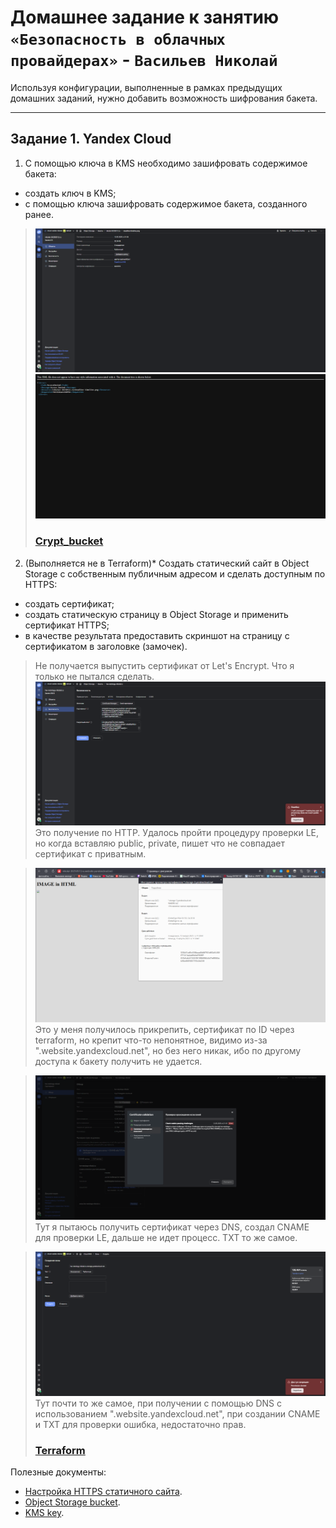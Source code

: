 # Домашнее задание к занятию `«Безопасность в облачных провайдерах»` - `Васильев Николай`

Используя конфигурации, выполненные в рамках предыдущих домашних заданий, нужно добавить возможность шифрования бакета.

---
## Задание 1. Yandex Cloud   

1. С помощью ключа в KMS необходимо зашифровать содержимое бакета:

 - создать ключ в KMS;
 - с помощью ключа зашифровать содержимое бакета, созданного ранее.
> ![img](../img/2025-05-12_21-37-07.png)
> ![img](../img/2025-05-12_21-38-06.png)
> ### [Crypt_bucket](../img/hw_15.3/main.tf)

2. (Выполняется не в Terraform)* Создать статический сайт в Object Storage c собственным публичным адресом и сделать доступным по HTTPS:

 - создать сертификат;
 - создать статическую страницу в Object Storage и применить сертификат HTTPS;
 - в качестве результата предоставить скриншот на страницу с сертификатом в заголовке (замочек).
> Не получается выпустить сертификат от Let's Encrypt. Что я только не пытался сделать.
> ![img](../img/2025-05-12_21-22-26.png)
> Это получение по HTTP. Удалось пройти процедуру проверки LE, но когда вставляю public, private, пишет что не совпадает сертификат с приватным.

> ![img](../img/2025-05-12_21-29-27.png)
> Это у меня получилось прикрепить, сертификат по ID через terraform, но крепит что-то непонятное, видимо из-за ".website.yandexcloud.net", но без него никак, ибо по другому доступа к бакету получить не удается.

> ![img](../img/2025-05-12_22-00-09.png)
> Тут я пытаюсь получить сертификат через DNS, создал CNAME для проверки LE, дальше не идет процесс. TXT то же самое.

> ![img](../img/2025-05-12_21-23-45.png)
> Тут почти то же самое, при получении с помощью DNS с использованием ".website.yandexcloud.net", при создании CNAME и TXT для проверки ошибка, недостаточно прав.
> ### [Terraform](../img/hw_15.3)
Полезные документы:

- [Настройка HTTPS статичного сайта](https://cloud.yandex.ru/docs/storage/operations/hosting/certificate).
- [Object Storage bucket](https://registry.terraform.io/providers/yandex-cloud/yandex/latest/docs/resources/storage_bucket).
- [KMS key](https://registry.terraform.io/providers/yandex-cloud/yandex/latest/docs/resources/kms_symmetric_key).